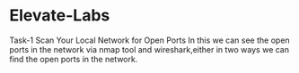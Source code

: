 # Elevate-Labs
Task-1
Scan Your Local Network for Open Ports
In this we can see the open ports in the network via nmap tool and wireshark,either in two ways we can find the open ports in the network.

